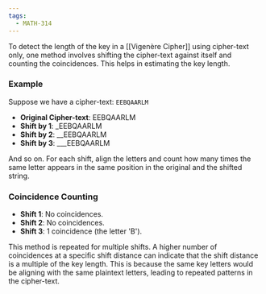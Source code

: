 ```yaml
---
tags:
  - MATH-314
---
```


To detect the length of the key in a [[Vigenère Cipher]] using cipher-text only, one method involves shifting the cipher-text against itself and counting the coincidences. This helps in estimating the key length. 

### Example

Suppose we have a cipher-text: `EEBQAARLM`

- **Original Cipher-text**: EEBQAARLM
- **Shift by 1**: \_EEBQAARLM
- **Shift by 2**: \_\_EEBQAARLM
- **Shift by 3**: \_\_\_EEBQAARLM

And so on. For each shift, align the letters and count how many times the same letter appears in the same position in the original and the shifted string.

### Coincidence Counting

- **Shift 1**: No coincidences.
- **Shift 2**: No coincidences.
- **Shift 3**: 1 coincidence (the letter 'B').

This method is repeated for multiple shifts. A higher number of coincidences at a specific shift distance can indicate that the shift distance is a multiple of the key length. This is because the same key letters would be aligning with the same plaintext letters, leading to repeated patterns in the cipher-text.


